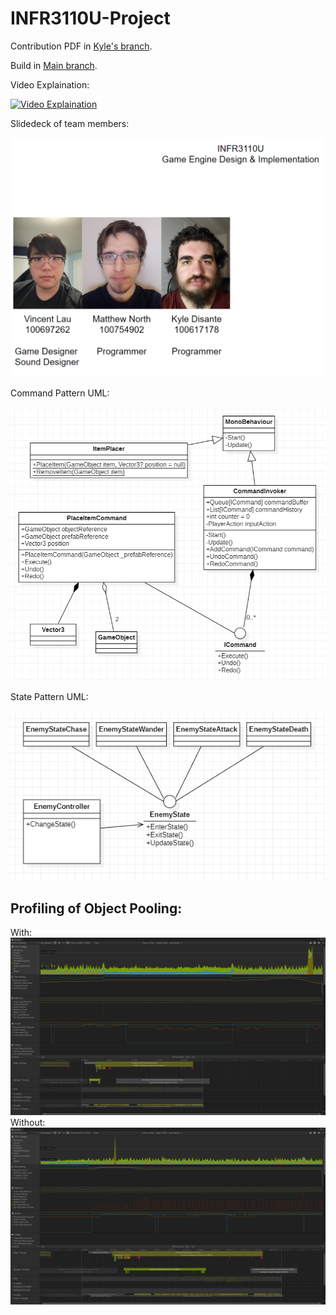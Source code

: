 # INFR3110U-Project
 
Contribution PDF in [Kyle's branch](../Kyle/Group%20Assignment%201%20-%20F2022%20clarification.pdf).

Build in [Main branch](../main/INFR3110U-Project.7z).

Video Explaination:

[![Video Explaination](http://img.youtube.com/vi/30ci0zeTQPg/0.jpg)](http://www.youtube.com/watch?v=30ci0zeTQPg "INFR3110U: Group Assignment 1")

Slidedeck of team members:

![Slidedeck](Information/TeamMembers.png)

Command Pattern UML:

![Command Pattern UML](Information/CommandPattern.png)

State Pattern UML:

![State Pattern UML](Information/StatePatternUML.png)

Profiling of Object Pooling:
------
With:
![With Object Pooling](Information/ProfilerWithPooling.png)
Without:
![Without Object Pooling](Information/ProfilerWithoutPooling.png)
